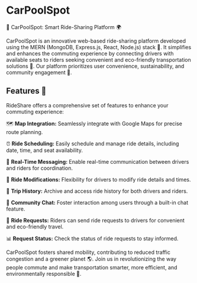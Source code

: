 # CarPoolSpot
🚗 CarPoolSpot: Smart Ride-Sharing Platform 🌍

CarPoolSpot is an innovative web-based ride-sharing platform developed using the MERN (MongoDB, Express.js, React, Node.js) stack 🚀. It simplifies and enhances the commuting experience by connecting drivers with available seats to riders seeking convenient and eco-friendly transportation solutions 🌿. Our platform prioritizes user convenience, sustainability, and community engagement 🤝.

## Features 🚀

RideShare offers a comprehensive set of features to enhance your commuting experience:

🗺️ **Map Integration:** Seamlessly integrate with Google Maps for precise route planning.

⏰ **Ride Scheduling:** Easily schedule and manage ride details, including date, time, and seat availability.

📝 **Real-Time Messaging:** Enable real-time communication between drivers and riders for coordination.

🔄 **Ride Modifications:** Flexibility for drivers to modify ride details and times.

📜 **Trip History:** Archive and access ride history for both drivers and riders.

💬 **Community Chat:** Foster interaction among users through a built-in chat feature.

📩 **Ride Requests:** Riders can send ride requests to drivers for convenient and eco-friendly travel.

📊 **Request Status:** Check the status of ride requests to stay informed.




CarPoolSpot fosters shared mobility, contributing to reduced traffic congestion and a greener planet 🌎. Join us in revolutionizing the way people commute and make transportation smarter, more efficient, and environmentally responsible 🌟.
